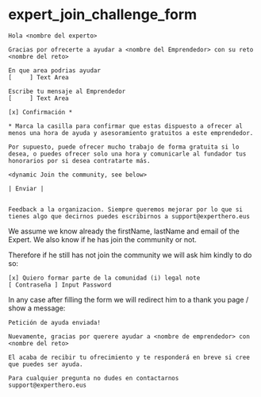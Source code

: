 
# expert_join_challenge_form

```
Hola <nombre del experto>

Gracias por ofrecerte a ayudar a <nombre del Emprendedor> con su reto <nombre del reto>

En que area podrias ayudar
[     ] Text Area

Escribe tu mensaje al Emprendedor
[     ] Text Area

[x] Confirmación *

* Marca la casilla para confirmar que estas dispuesto a ofrecer al menos una hora de ayuda y asesoramiento gratuitos a este emprendedor.

Por supuesto, puede ofrecer mucho trabajo de forma gratuita si lo desea, o puedes ofrecer solo una hora y comunicarle al fundador tus honorarios por si desea contratarte más.

<dynamic Join the community, see below>

| Enviar |


Feedback a la organizacion. Siempre queremos mejorar por lo que si tienes algo que decirnos puedes escribirnos a support@experthero.eus
```

We assume we know already the firstName, lastName and email  of the Expert. We also know if he has join the community or not. 

Therefore if he still has not join the community we will ask him kindly to do so:

```
[x] Quiero formar parte de la comunidad (i) legal note
[ Contraseña ] Input Password 
```

In any case after filling the form we will redirect him to a thank you page / show a message: 

```
Petición de ayuda enviada! 

Nuevamente, gracias por querere ayudar a <nombre de emprendedor> con <nombre del reto>

El acaba de recibir tu ofrecimiento y te responderá en breve si cree que puedes ser ayuda. 

Para cualquier pregunta no dudes en contactarnos support@experthero.eus
```